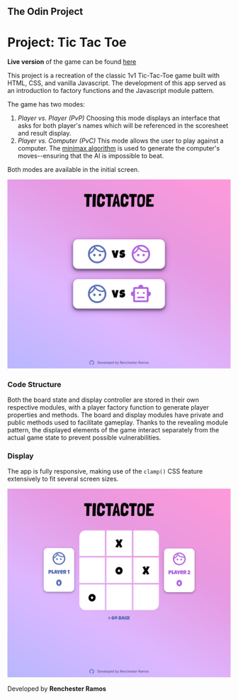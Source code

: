 ## The Odin Project

# Project: Tic Tac Toe

**Live version** of the game can be found [here](https://renchester.github.io/top-tictactoe/)

This project is a recreation of the classic 1v1 Tic-Tac-Toe game built with HTML, CSS, and vanilla Javascript. The development of this app served as an introduction to factory functions and the Javascript module pattern.

The game has two modes:

1. _Player vs. Player (PvP)_
   Choosing this mode displays an interface that asks for both player's names which will be referenced in the scoresheet and result display.
2. _Player vs. Computer (PvC)_
   This mode allows the user to play against a computer. The [minimax algorithm](https://towardsdatascience.com/how-a-chess-playing-computer-thinks-about-its-next-move-8f028bd0e7b1?gi=aa0f2020509c) is used to generate the computer's moves--ensuring that the AI is impossible to beat.

Both modes are available in the initial screen.

![Initial screen](img/select-vs-screen.png)

### Code Structure

Both the board state and display controller are stored in their own respective modules, with a player factory function to generate player properties and methods. The board and display modules have private and public methods used to facilitate gameplay. Thanks to the revealing module pattern, the displayed elements of the game interact separately from the actual game state to prevent possible vulnerabilities.

### Display

The app is fully responsive, making use of the `clamp()` CSS feature extensively to fit several screen sizes.

![View of the board](img/board-game.png)

Developed by **Renchester Ramos**
